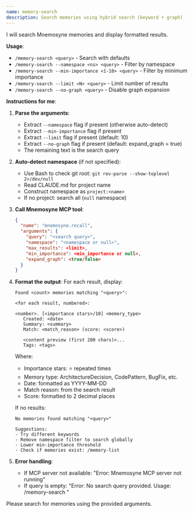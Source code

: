 ```yaml
---
name: memory-search
description: Search memories using hybrid search (keyword + graph)
---
```


I will search Mnemosyne memories and display formatted results.

**Usage**:
- `/memory-search <query>` - Search with defaults
- `/memory-search --namespace <ns> <query>` - Filter by namespace
- `/memory-search --min-importance <1-10> <query>` - Filter by minimum importance
- `/memory-search --limit <N> <query>` - Limit number of results
- `/memory-search --no-graph <query>` - Disable graph expansion

**Instructions for me**:

1. **Parse the arguments**:
   - Extract `--namespace` flag if present (otherwise auto-detect)
   - Extract `--min-importance` flag if present
   - Extract `--limit` flag if present (default: 10)
   - Extract `--no-graph` flag if present (default: expand_graph = true)
   - The remaining text is the search query

2. **Auto-detect namespace** (if not specified):
   - Use Bash to check git root: `git rev-parse --show-toplevel 2>/dev/null`
   - Read CLAUDE.md for project name
   - Construct namespace as `project:<name>`
   - If no project: search all (`null` namespace)

3. **Call Mnemosyne MCP tool**:
   ```json
   {
     "name": "mnemosyne.recall",
     "arguments": {
       "query": "<search query>",
       "namespace": "<namespace or null>",
       "max_results": <limit>,
       "min_importance": <min_importance or null>,
       "expand_graph": <true/false>
     }
   }
   ```

4. **Format the output**:
   For each result, display:
   ```
   Found <count> memories matching "<query>":

   <for each result, numbered>:

   <number>. [<importance stars>/10] <memory_type>
      Created: <date>
      Summary: <summary>
      Match: <match_reason> (score: <score>)

      <content preview (first 200 chars)>...
      Tags: <tags>

   ```

   Where:
   - Importance stars: ⭐ repeated <importance> times
   - Memory type: ArchitectureDecision, CodePattern, BugFix, etc.
   - Date: formatted as YYYY-MM-DD
   - Match reason: from the search result
   - Score: formatted to 2 decimal places

   If no results:
   ```
   No memories found matching "<query>"

   Suggestions:
   - Try different keywords
   - Remove namespace filter to search globally
   - Lower min-importance threshold
   - Check if memories exist: /memory-list
   ```

5. **Error handling**:
   - If MCP server not available: "Error: Mnemosyne MCP server not running"
   - If query is empty: "Error: No search query provided. Usage: /memory-search <query>"

Please search for memories using the provided arguments.
